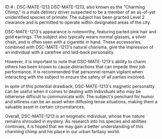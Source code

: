 ID # : DSC-MATE-1213
DSC-MATE-1213, also known as the "Charming Chimp," is a male delivery driver suspected to be a member of an as-of-yet unidentified species of primate. The subject has been granted Level 2 clearance and is permitted to operate within designated areas of the city. 

DSC-MATE-1213's appearance is noteworthy, featuring parted pink hair and gold earrings. The subject also typically wears normal glasses, a silver chain, and is often seen with a cigarette in hand. These accessories, combined with DSC-MATE-1213's natural charisma, give the impression of an individual with a carefree and laid-back personality. 

However, it is important to note that DSC-MATE-1213's ability to charm others has been known to cause distractions that can impede their job performance. It is recommended that personnel remain vigilant when interacting with the subject to ensure the safety of all parties involved. 

In spite of this potential drawback, DSC-MATE-1213's magnetic personality can be useful when it comes to dealing with individuals who may be otherwise difficult to communicate with. The subject's penchant for humor and silliness can be an asset when diffusing tense situations, making them a valuable asset in certain circumstances. 

Overall, DSC-MATE-1213 is an enigmatic individual, whose true nature remains shrouded in mystery. As research into his species and abilities continues, it is hoped that we may gain a better understanding of this charming chimp and his place in our urban fantasy world.